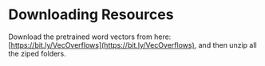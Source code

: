 # Downloading Resources

Download the pretrained word vectors from here: [https://bit.ly/VecOverflows](https://bit.ly/VecOverflows), and then unzip all the ziped folders.